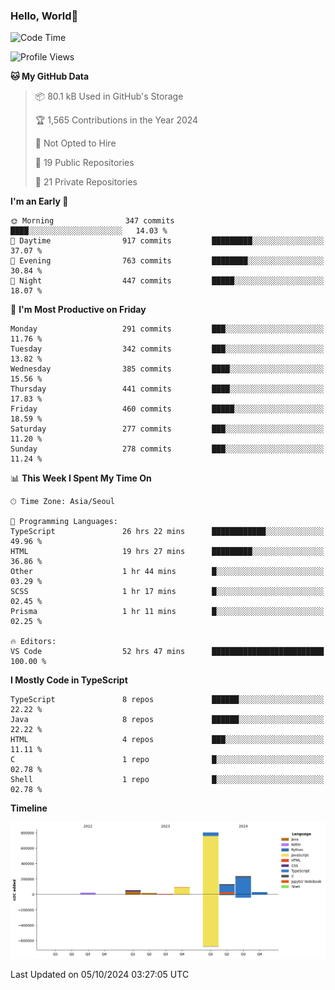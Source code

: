 
### Hello, World🐤

<!--START_SECTION:waka-->
![Code Time](http://img.shields.io/badge/Code%20Time-757%20hrs%2021%20mins-blue)

![Profile Views](http://img.shields.io/badge/Profile%20Views-5-blue)

**🐱 My GitHub Data** 

> 📦 80.1 kB Used in GitHub's Storage 
 > 
> 🏆 1,565 Contributions in the Year 2024
 > 
> 🚫 Not Opted to Hire
 > 
> 📜 19 Public Repositories 
 > 
> 🔑 21 Private Repositories 
 > 
**I'm an Early 🐤** 

```text
🌞 Morning                347 commits         ████░░░░░░░░░░░░░░░░░░░░░   14.03 % 
🌆 Daytime                917 commits         █████████░░░░░░░░░░░░░░░░   37.07 % 
🌃 Evening                763 commits         ████████░░░░░░░░░░░░░░░░░   30.84 % 
🌙 Night                  447 commits         █████░░░░░░░░░░░░░░░░░░░░   18.07 % 
```
📅 **I'm Most Productive on Friday** 

```text
Monday                   291 commits         ███░░░░░░░░░░░░░░░░░░░░░░   11.76 % 
Tuesday                  342 commits         ███░░░░░░░░░░░░░░░░░░░░░░   13.82 % 
Wednesday                385 commits         ████░░░░░░░░░░░░░░░░░░░░░   15.56 % 
Thursday                 441 commits         ████░░░░░░░░░░░░░░░░░░░░░   17.83 % 
Friday                   460 commits         █████░░░░░░░░░░░░░░░░░░░░   18.59 % 
Saturday                 277 commits         ███░░░░░░░░░░░░░░░░░░░░░░   11.20 % 
Sunday                   278 commits         ███░░░░░░░░░░░░░░░░░░░░░░   11.24 % 
```


📊 **This Week I Spent My Time On** 

```text
🕑︎ Time Zone: Asia/Seoul

💬 Programming Languages: 
TypeScript               26 hrs 22 mins      ████████████░░░░░░░░░░░░░   49.96 % 
HTML                     19 hrs 27 mins      █████████░░░░░░░░░░░░░░░░   36.86 % 
Other                    1 hr 44 mins        █░░░░░░░░░░░░░░░░░░░░░░░░   03.29 % 
SCSS                     1 hr 17 mins        █░░░░░░░░░░░░░░░░░░░░░░░░   02.45 % 
Prisma                   1 hr 11 mins        █░░░░░░░░░░░░░░░░░░░░░░░░   02.25 % 

🔥 Editors: 
VS Code                  52 hrs 47 mins      █████████████████████████   100.00 % 
```

**I Mostly Code in TypeScript** 

```text
TypeScript               8 repos             ██████░░░░░░░░░░░░░░░░░░░   22.22 % 
Java                     8 repos             ██████░░░░░░░░░░░░░░░░░░░   22.22 % 
HTML                     4 repos             ███░░░░░░░░░░░░░░░░░░░░░░   11.11 % 
C                        1 repo              █░░░░░░░░░░░░░░░░░░░░░░░░   02.78 % 
Shell                    1 repo              █░░░░░░░░░░░░░░░░░░░░░░░░   02.78 % 
```



**Timeline**

![Lines of Code chart](https://raw.githubusercontent.com/jilpoom/jilpoom/main/assets/bar_graph.png)


 Last Updated on 05/10/2024 03:27:05 UTC
<!--END_SECTION:waka-->

